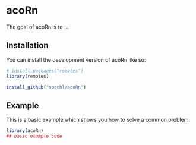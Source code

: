 # acoRn

<!-- badges: start -->

<!-- badges: end -->

The goal of acoRn is to ...

## Installation

You can install the development version of acoRn like so:

``` r
# install.packages("remotes")
library(remotes)

install_github("npechl/acoRn")
```

## Example

This is a basic example which shows you how to solve a common problem:

``` r
library(acoRn)
## basic example code
```
